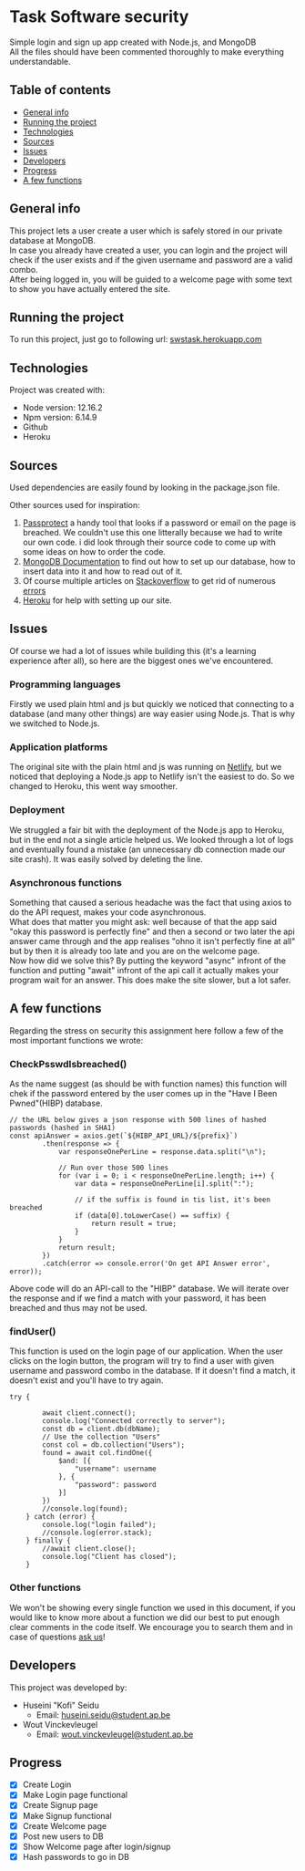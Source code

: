 # Task Software security
Simple login and sign up app created with Node.js, and MongoDB<br />
All the files should have been commented thoroughly to make everything understandable.

## Table of contents
* [General info](#general-info)
* [Running the project](#running-the-project)
* [Technologies](#technologies)
* [Sources](#sources)
* [Issues](#issues)
* [Developers](#developers)
* [Progress](#progress)
* [A few functions](#a-few-functions)

## General info
This project lets a user create a user which is safely stored in our private database at MongoDB.<br />
In case you already have created a user, you can login and the project will check if the user exists and if the given username and password are a valid combo.<br />
After being logged in, you will be guided to a welcome page with some text to show you have actually entered the site.

## Running the project
To run this project, just go to following url:
[swstask.herokuapp.com](https://swstask.herokuapp.com)

## Technologies
Project was created with:
* Node version: 12.16.2
* Npm version: 	6.14.9
* Github
* Heroku

## Sources
Used dependencies are easily found by looking in the package.json file.

Other sources used for inspiration:<br />
1. [Passprotect](https://github.com/OktaSecurityLabs/passprotect-js) a handy tool that looks if a password or email on the page is breached.
We couldn't use this one litterally because we had to write our own code. i did look through their source code to come up with some ideas on how to order the code.
2. [MongoDB Documentation](https://docs.atlas.mongodb.com) to find out how to set up our database, how to insert data into it and how to read out of it.
3. Of course multiple articles on [Stackoverflow](https://stackoverflow.com/) to get rid of numerous [errors](#issues)
4. [Heroku](https://devcenter.heroku.com/categories/nodejs-support) for help with setting up our site.

## Issues
Of course we had a lot of issues while building this (it's a learning experience after all), so here are the biggest ones we've encountered.
### Programming languages
Firstly we used plain html and js but quickly we noticed that connecting to a database (and many other things) are way easier using Node.js.
That is why we switched to Node.js.
### Application platforms
The original site with the plain html and js was running on [Netlify](https://www.netlify.com/), but we noticed that deploying a Node.js app to Netlify isn't the easiest to do. So we changed to Heroku, this went way smoother.
### Deployment
We struggled a fair bit with the deployment of the Node.js app to Heroku, but in the end not a single article helped us. We looked through a lot of logs and eventually found a mistake (an unnecessary db connection made our site crash). It was easily solved by deleting the line.
### Asynchronous functions
Something that caused a serious headache was the fact that using axios to do the API request, makes your code asynchronous.<br />
What does that matter you might ask: well because of that the app said "okay this password is perfectly fine" and then a second or two later the api answer came through and the app realises "ohno it isn't perfectly fine at all" but by then it is already too late and you are on the welcome page. <br />
Now how did we solve this? By putting the keyword "async" infront of the function and putting "await" infront of the api call it actually makes your program wait for an answer. This does make the site slower, but a lot safer.

## A few functions
Regarding the stress on security this assignment here follow a few of the most important functions we wrote:
### CheckPsswdIsbreached()
As the name suggest (as should be with function names) this function will chek if the password entered by the user comes up in the "Have I Been Pwned"(HIBP) database.
````
// the URL below gives a json response with 500 lines of hashed passwords (hashed in SHA1)
const apiAnswer = axios.get(`${HIBP_API_URL}/${prefix}`)
        .then(response => {
            var responseOnePerLine = response.data.split("\n");

            // Run over those 500 lines
            for (var i = 0; i < responseOnePerLine.length; i++) {
                var data = responseOnePerLine[i].split(":");

                // if the suffix is found in tis list, it's been breached
                if (data[0].toLowerCase() == suffix) {
                    return result = true;
                }
            }
            return result;
        })
        .catch(error => console.error('On get API Answer error', error));
````
Above code will do an API-call to the "HIBP" database. We will iterate over the response and if we find a match with your password, it has been breached and thus may not be used.
### findUser()
This function is used on the login page of our application. When the user clicks on the login button, the program will try to find a user with given username and password combo in the database. If it doesn't find a match, it doesn't exist and you'll have to try again.
````
try {

        await client.connect();
        console.log("Connected correctly to server");
        const db = client.db(dbName);
        // Use the collection "Users"
        const col = db.collection("Users");
        found = await col.findOne({
            $and: [{
                "username": username
            }, {
                "password": password
            }]
        })
        //console.log(found);
    } catch (error) {
        console.log("login failed");
        //console.log(error.stack);
    } finally {
        //await client.close();
        console.log("Client has closed");
    }
 ````
### Other functions
We won't be showing every single function we used in this document, if you would like to know more about a function we did our best to put enough clear comments in the code itself. We encourage you to search them and in case of questions [ask us](#developers)!
## Developers
This project was developed by:<br />
* Huseini "Kofi" Seidu
	* Email: huseini.seidu@student.ap.be
* Wout Vinckevleugel
	* Email: wout.vinckevleugel@student.ap.be

## Progress
- [x] Create Login 
- [x] Make Login page functional
- [x] Create Signup page
- [x] Make Signup functional
- [x] Create Welcome page
- [x] Post new users to DB
- [x] Show Welcome page after login/signup
- [x] Hash passwords to go in DB
